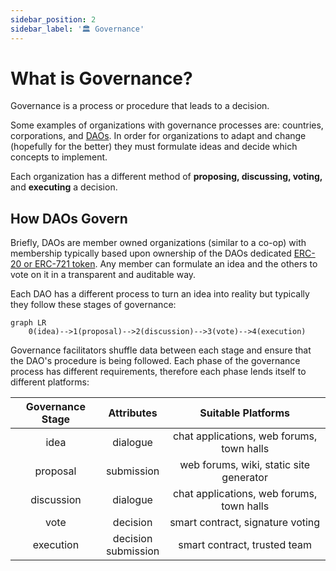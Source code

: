 ```yaml
---
sidebar_position: 2
sidebar_label: '🏛️ Governance'
---
```


# What is Governance?

Governance is a process or procedure that leads to a decision.

Some examples of organizations with governance processes are:
countries, corporations, and [DAOs](https://ethereum.org/en/dao/). In order for organizations to adapt and change (hopefully for the better) they must formulate ideas and decide which concepts to implement.

Each organization has a different method of **proposing, discussing, voting,** and **executing** a decision.

## How DAOs Govern

Briefly, DAOs are member owned organizations (similar to a co-op) with membership typically based upon ownership of the DAOs dedicated [ERC-20 or ERC-721 token](https://ethereum.org/en/developers/docs/standards/tokens/).
Any member can formulate an idea and the others to vote on it in a transparent and auditable way.

Each DAO has a different process to turn an idea into reality but typically they follow these stages of governance:

```mermaid
graph LR
	0(idea)-->1(proposal)-->2(discussion)-->3(vote)-->4(execution) 
```

Governance facilitators shuffle data between each stage and ensure that the DAO's procedure is being followed. Each phase of the governance process has different requirements, therefore each phase lends itself to different platforms:

| Governance Stage |        Attributes        |            Suitable Platforms             |
| :--------------: | :----------------------: | :---------------------------------------: |
|       idea       |         dialogue         | chat applications, web forums, town halls |
|     proposal     |        submission        |  web forums, wiki, static site generator  |
|    discussion    |         dialogue         | chat applications, web forums, town halls |
|       vote       |         decision         |     smart contract, signature voting      |
|    execution     | decision<br />submission |       smart contract, trusted team        |
